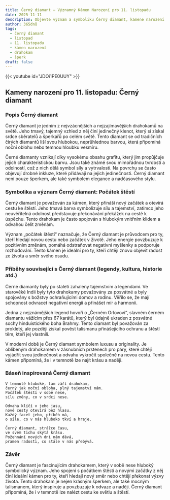 ```yaml
---
title: Černý diamant – Významný Kámen Narození pro 11. listopadu
date: 2025-11-11
description: Objevte význam a symboliku Černý diamant, kamene narození pro 11. listopadu, který symbolizuje Počátek štěstí. Přečtěte si legendy a inspirující příběhy.
author: 365dnů
tags:
  - černý diamant
  - listopad
  - 11. listopadu
  - kámen narození
  - drahokam
  - šperk
draft: false
---
```


{{< youtube id="JDOi1PE0UUY" >}}

## Kameny narození pro 11. listopadu: Černý diamant

### Popis Černý diamant

Černý diamant je jedním z nejvzácnějších a nejzajímavějších drahokamů na světě. Jeho tmavý, tajemný vzhled z něj činí jedinečný klenot, který si získal srdce sběratelů a šperkařů po celém světě. Tento diamant se od tradičních čirých diamantů liší svou hlubokou, neprůhlednou barvou, která připomíná noční oblohu nebo temnou hloubku vesmíru.

Černé diamanty vznikají díky vysokému obsahu grafitu, který jim propůjčuje jejich charakteristickou barvu. Jsou také známé svou mimořádnou tvrdostí a odolností, což z nich dělá symbol síly a vytrvalosti. Na povrchu se často objevují drobné inkluze, které přidávají na jejich jedinečnosti. Černý diamant není pouze šperkem, ale také symbolem elegance a nadčasového stylu.

### Symbolika a význam Černý diamant: Počátek štěstí

Černý diamant je považován za kámen, který přináší nový začátek a otevírá cestu ke štěstí. Jeho tmavá barva symbolizuje sílu a tajemství, zatímco jeho neuvěřitelná odolnost představuje překonávání překážek na cestě k úspěchu. Tento drahokam je často spojován s hlubokým vnitřním klidem a odvahou čelit změnám.

Význam „počátek štěstí“ naznačuje, že Černý diamant je průvodcem pro ty, kteří hledají novou cestu nebo začátek v životě. Jeho energie povzbuzuje k pozitivním změnám, pomáhá odstraňovat negativní myšlenky a podporuje rozhodování. Tento kámen je ideální pro ty, kteří chtějí znovu objevit radost ze života a směr svého osudu.

### Příběhy související s Černý diamant (legendy, kultura, historie atd.)

Černé diamanty byly po staletí zahaleny tajemstvím a legendami. Ve starověké Indii byly tyto drahokamy považovány za posvátné a byly spojovány s božstvy ochraňujícími domov a rodinu. Věřilo se, že mají schopnost odvracet negativní energii a přinášet mír a harmonii.

Jedna z nejznámějších legend hovoří o „Černém Orlovovi“, slavném černém diamantu vážícím přes 67 karátů, který byl údajně ukraden z posvátné sochy hinduistického boha Brahmy. Tento diamant byl považován za prokletý, ale později získal pověst talismanu přinášejícího ochranu a štěstí těm, kteří jej vlastnili.

V moderní době je Černý diamant symbolem luxusu a originality. Je oblíbeným drahokamem v zásnubních prstenech pro páry, které chtějí vyjádřit svou jedinečnost a odvahu vykročit společně na novou cestu. Tento kámen připomíná, že i v temnotě lze najít krásu a naději.

### Báseň inspirovaná Černý diamant

```
V temnotě hluboké, tam září drahokam,  
černý jak noční obloha, plný tajemství nám.  
Počátek štěstí v sobě nese,  
sílu změny, co v srdci nese.

Odvaha klíčí v jeho jasu,  
nové cesty otevírá bez hlasu.  
Každý facet jeho, příběh má,  
o síle, co v nás hluboko tkví a hraje.

Černý diamant, strážce času,  
ve svém tichu skýtá krásu.  
Požehnání nových dní nám dává,  
pramen radosti, co stále v nás přebývá.  
```

### Závěr

Černý diamant je fascinujícím drahokamem, který v sobě nese hluboký symbolický význam. Jeho spojení s počátkem štěstí a novými začátky z něj činí ideální kámen pro ty, kteří hledají nový směr nebo chtějí překonat výzvy života. Tento drahokam je nejen krásným šperkem, ale také mocným talismanem, který inspiruje a povzbuzuje k odvaze a naději. Černý diamant připomíná, že i v temnotě lze nalézt cestu ke světlu a štěstí.
